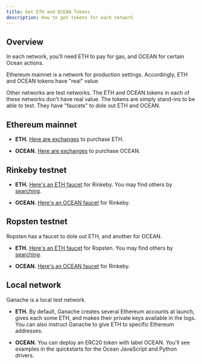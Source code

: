 ```yaml
---
title: Get ETH and OCEAN Tokens
description: How to get tokens for each network
---
```


## Overview

In each network, you'll need ETH to pay for gas, and OCEAN for certain Ocean actions.

Ethereum mainnet is a network for production settings. Accordingly, ETH and OCEAN tokens have "real" value.

Other networks are test networks. The ETH and OCEAN tokens in each of these networks don't have real value. The tokens are simply stand-ins to be able to test. They have "faucets" to dole out ETH and OCEAN. 

## Ethereum mainnet

- **ETH.** [Here are exchanges](https://www.coingecko.com/en/coins/ethereum#markets) to purchase ETH. 

- **OCEAN.** [Here are exchanges](https://www.coingecko.com/en/coins/ocean-protocol#markets) to purchase OCEAN.


## Rinkeby testnet

- **ETH.** [Here's an ETH faucet](https://faucet.rinkeby.io/) for Rinkeby. You may find others by [searching](https://www.google.com/search?q=rinkeby+ether+faucet&oq=rinkeby+ether+faucet).

- **OCEAN.** [Here's an OCEAN faucet](https://faucet.rinkeby.oceanprotocol.com) for Rinkeby.

## Ropsten testnet

Ropsten has a faucet to dole out ETH, and another for OCEAN.

- **ETH.** [Here's an ETH faucet](https://faucet.dimensions.network/) for Ropsten. You may find others by [searching](https://www.google.com/search?q=ropsten+ether+faucet&oq=ropsten+ether+faucet).

- **OCEAN.** [Here's an OCEAN faucet](https://faucet.ropsten.oceanprotocol.com) for Rinkeby.

## Local network

Ganache is a local test network. 

- **ETH.** By default, Ganache creates several Ethereum accounts at launch, gives each some ETH, and makes their private keys available in the logs. You can also instruct Ganache to give ETH to specific Ethereum addresses.

- **OCEAN.** You can deploy an ERC20 token with label OCEAN. You'll see examples in the quickstarts for the Ocean JavaScript and Python drivers.
